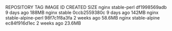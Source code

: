 REPOSITORY TAG IMAGE ID CREATED SIZE
nginx stable-perl df1998569adb 9 days ago 188MB
nginx stable 0ccb2559380c 9 days ago 142MB
nginx stable-alpine-perl 98f7c1f8a3fa 2 weeks ago 58.6MB
nginx stable-alpine ec84f916d1ec 2 weeks ago 23.6MB
